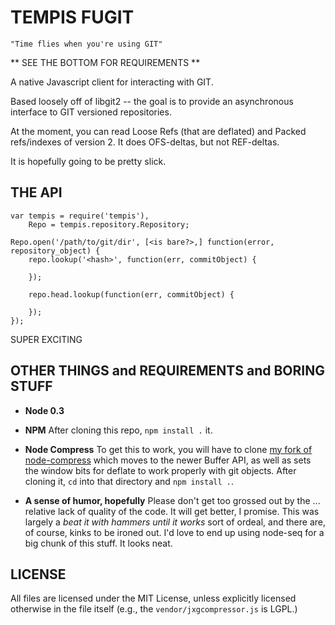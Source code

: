 TEMPIS FUGIT
============

    "Time flies when you're using GIT"


** SEE THE BOTTOM FOR REQUIREMENTS **

A native Javascript client for interacting with GIT.

Based loosely off of libgit2 -- the goal is to provide an asynchronous interface to GIT versioned repositories.

At the moment, you can read Loose Refs (that are deflated) and Packed refs/indexes of version 2. It does OFS-deltas, but not REF-deltas.

It is hopefully going to be pretty slick.

THE API
-------

    var tempis = require('tempis'),
        Repo = tempis.repository.Repository;

    Repo.open('/path/to/git/dir', [<is bare?>,] function(error, repository_object) {
        repo.lookup('<hash>', function(err, commitObject) {

        });

        repo.head.lookup(function(err, commitObject) {

        });
    });

SUPER EXCITING


OTHER THINGS and REQUIREMENTS and BORING STUFF
----------------------------------------------

*   **Node 0.3**

*   **NPM** After cloning this repo, `npm install .` it.

*   **Node Compress** To get this to work, you will have to clone [my fork of node-compress](https://github.com/chrisdickinson/node-compress) which
moves to the newer Buffer API, as well as sets the window bits for deflate to work properly with git objects. After cloning it, `cd` into that directory
and `npm install .`.

*   **A sense of humor, hopefully** Please don't get too grossed out by the ... relative lack of quality of the code. It will get better, I promise. This was largely a *beat it
with hammers until it works* sort of ordeal, and there are, of course, kinks to be ironed out. I'd love to end up using node-seq for a big chunk of this
stuff. It looks neat. 


LICENSE
-------
All files are licensed under the MIT License, unless explicitly licensed otherwise in the file itself (e.g., the `vendor/jxgcompressor.js` is LGPL.)
